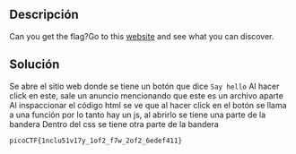 ## Descripción
Can you get the flag?Go to this [website](http://saturn.picoctf.net:53732/) and see what you can discover.

## Solución
Se abre el sitio web donde se tiene un botón que dice `Say hello`
Al hacer click en este, sale un anuncio mencionando que este es un archivo aparte
Al inspaccionar el código html se ve que al hacer click en el botón se llama a una función por lo tanto hay un js, al abrirlo se tiene una parte de la bandera
Dentro del css se tiene otra parte de la bandera

```
picoCTF{1nclu51v17y_1of2_f7w_2of2_6edef411}
```
